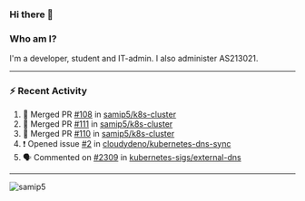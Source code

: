 ### Hi there 👋

### Who am I?
I'm a developer, student and IT-admin. I also administer AS213021.

---
### :zap: Recent Activity
<!--START_SECTION:activity-->
1. 🎉 Merged PR [#108](https://github.com/samip5/k8s-cluster/pull/108) in [samip5/k8s-cluster](https://github.com/samip5/k8s-cluster)
2. 🎉 Merged PR [#111](https://github.com/samip5/k8s-cluster/pull/111) in [samip5/k8s-cluster](https://github.com/samip5/k8s-cluster)
3. 🎉 Merged PR [#110](https://github.com/samip5/k8s-cluster/pull/110) in [samip5/k8s-cluster](https://github.com/samip5/k8s-cluster)
4. ❗️ Opened issue [#2](https://github.com/cloudydeno/kubernetes-dns-sync/issues/2) in [cloudydeno/kubernetes-dns-sync](https://github.com/cloudydeno/kubernetes-dns-sync)
5. 🗣 Commented on [#2309](https://github.com/kubernetes-sigs/external-dns/issues/2309) in [kubernetes-sigs/external-dns](https://github.com/kubernetes-sigs/external-dns)
<!--END_SECTION:activity-->
---

<img align="center" src="https://github-readme-stats.vercel.app/api?username=samip5&show_icons=true" alt="samip5" />
